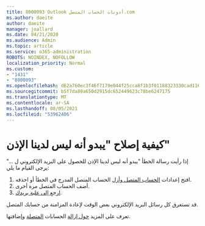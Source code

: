 ```yaml
---
title: 8000093 Outlook أذونات الحساب المتصل.com
ms.author: daeite
author: daeite
manager: joallard
ms.date: 04/21/2020
ms.audience: Admin
ms.topic: article
ms.service: o365-administration
ROBOTS: NOINDEX, NOFOLLOW
localization_priority: Normal
ms.custom:
- "1431"
- "8000093"
ms.openlocfilehash: d62a760ec3f46f7179e044f25cca8f1b3f01188323330cad11671311eef002e6
ms.sourcegitcommit: b5f7da89a650d2915dc652449623c78be6247175
ms.translationtype: MT
ms.contentlocale: ar-SA
ms.lasthandoff: 08/05/2021
ms.locfileid: "53962406"
---
```

# <a name="how-to-fix-it-looks-like-we-dont-have-permission"></a>كيفية إصلاح "يبدو أنه ليس لدينا الإذن"

إذا رأيت رسالة الخطأ "يبدو أنه ليس لدينا الإذن للحصول على البريد الإلكتروني ل ..." يرجى القيام ما يلي:

1. افتح إعدادات [الحساب المتصل وأزل](https://outlook.live.com/mail/options/mail/accounts) الحساب المتصل المدرج في الخطأ أو احذفه.
2. أضف الحساب المتصل مرة أخرى.
3. [ارجع إلى علبة بريدك](https://outlook.live.com/mail/inbox).

قد تستغرق كل رسائل البريد الإلكتروني بعض الوقت لإعادة المزامنة من حسابك المتصل.

تعرف على المزيد [حول إزالة](https://support.office.com/article/0b9a6b95-ff1b-46c1-bf60-d6b3b82c5ac8?wt.mc_id=Office_Outlook_com_Alchemy) الحسابات [المتصلة](https://support.office.com/article/c5224df4-5885-4e79-91ba-523aa743f0ba?wt.mc_id=Office_Outlook_com_Alchemy) وإضافتها.